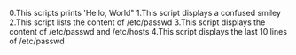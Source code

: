 0.This scripts prints 'Hello, World"
1.This script displays a confused smiley
2.This script lists the content of /etc/passwd
3.This script displays the content of /etc/passwd and /etc/hosts
4.This script displays the last 10 lines of /etc/passwd
